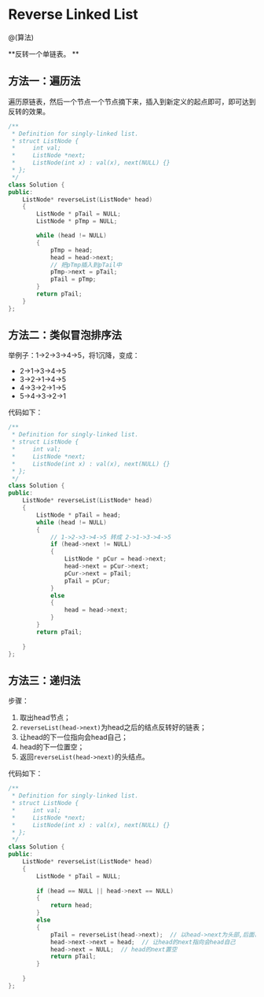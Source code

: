 
# Reverse Linked List
@(算法)

**反转一个单链表。 **

## 方法一：遍历法

遍历原链表，然后一个节点一个节点摘下来，插入到新定义的起点即可，即可达到反转的效果。
```cpp
/**
 * Definition for singly-linked list.
 * struct ListNode {
 *     int val;
 *     ListNode *next;
 *     ListNode(int x) : val(x), next(NULL) {}
 * };
 */
class Solution {
public:
    ListNode* reverseList(ListNode* head) 
    {
	    ListNode * pTail = NULL;
	    ListNode * pTmp = NULL;

		while (head != NULL)
		{
			pTmp = head;
			head = head->next;
			// 把pTmp插入到pTail中
			pTmp->next = pTail;
			pTail = pTmp;
		}
		return pTail;
    }
};
```

## 方法二：类似冒泡排序法
举例子：1->2->3->4->5，将1沉降，变成：
+ 2->1->3->4->5
+ 3->2->1->4->5
+ 4->3->2->1->5
+ 5->4->3->2->1

代码如下：
```cpp
/**
 * Definition for singly-linked list.
 * struct ListNode {
 *     int val;
 *     ListNode *next;
 *     ListNode(int x) : val(x), next(NULL) {}
 * };
 */
class Solution {
public:
    ListNode* reverseList(ListNode* head) 
    {
        ListNode * pTail = head;
        while (head != NULL)
        {
            // 1->2->3->4->5 转成 2->1->3->4->5
            if (head->next != NULL)
            {
                ListNode * pCur = head->next;
                head->next = pCur->next;
                pCur->next = pTail;
                pTail = pCur;
            }
            else
            {
                head = head->next;
            }
        }
        return pTail;
        
    }
};
```

## 方法三：递归法

步骤：
1. 取出head节点；
2. `reverseList(head->next)`为head之后的结点反转好的链表；
3. 让head的下一位指向会head自己；
4. head的下一位置空；
5. 返回`reverseList(head->next)`的头结点。

代码如下：
```cpp
/**
 * Definition for singly-linked list.
 * struct ListNode {
 *     int val;
 *     ListNode *next;
 *     ListNode(int x) : val(x), next(NULL) {}
 * };
 */
class Solution {
public:
    ListNode* reverseList(ListNode* head) 
    {
        ListNode * pTail = NULL;
        
        if (head == NULL || head->next == NULL)
        {
            return head;
        }
        else
        {
            pTail = reverseList(head->next);  // 以head->next为头部,后面已经反转好的链表
            head->next->next = head;  // 让head的next指向会head自己
            head->next = NULL;  // head的next置空
            return pTail;
        }
        
    }
};
```
